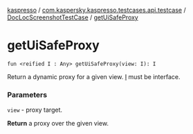 [kaspresso](../../index.md) / [com.kaspersky.kaspresso.testcases.api.testcase](../index.md) / [DocLocScreenshotTestCase](index.md) / [getUiSafeProxy](./get-ui-safe-proxy.md)

# getUiSafeProxy

`fun <reified I : Any> getUiSafeProxy(view: I): I`

Return a dynamic proxy for a given view.
[I](get-ui-safe-proxy.md#I) must be interface.

### Parameters

`view` - proxy target.

**Return**
a proxy over the given view.

